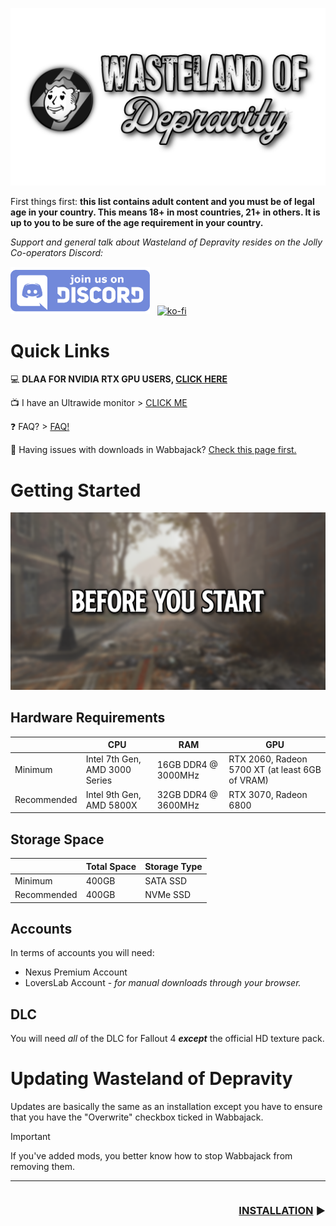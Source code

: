 ![WoD Banner](../img/WoDBanner.png)

First things first: **this list contains adult content and you must be of legal age in your country. This means 18+ in most countries, 21+ in others. It is up to you to be sure of the age requirement in your country.**

*Support and general talk about Wasteland of Depravity resides on the Jolly Co-operators Discord:*


[![DiscordButton](img/DiscordButton.png)](https://discord.gg/jolly-coop) &nbsp; [![ko-fi](https://ko-fi.com/img/githubbutton_sm.svg)](https://ko-fi.com/Z8Z7CKSPJ)


# Quick Links
:computer:  **DLAA FOR NVIDIA RTX GPU USERS, [CLICK HERE](DLAA.md)**

:tv:  I have an Ultrawide monitor > [CLICK ME](Ultrawide.md)

:question: FAQ? > [FAQ!](FAQ.md)
  
:file_folder: Having issues with downloads in Wabbajack? [Check this page first.](https://github.com/iAmMe27/WoD/wiki)

# Getting Started

![Getting Started](img/headers/BeforeYouStart.png)


## Hardware Requirements

|             | CPU                             | RAM                 | GPU                                             |
|-------------|---------------------------------|---------------------|-------------------------------------------------|
| Minimum     | Intel 7th Gen,  AMD 3000 Series | 16GB DDR4 @ 3000MHz | RTX 2060, Radeon 5700 XT (at least 6GB of VRAM) |
| Recommended | Intel 9th Gen, AMD 5800X        | 32GB DDR4 @ 3600MHz | RTX 3070, Radeon 6800                           |

## Storage Space

|             | Total Space   | Storage Type        |
|-------------|---------------|---------------------|
| Minimum     | 400GB         | SATA SSD            |
| Recommended | 400GB         | NVMe SSD            |

## Accounts
In terms of accounts you will need:
  * Nexus Premium Account
  * LoversLab Account - *for manual downloads through your browser.*

## DLC
You will need *all* of the DLC for Fallout 4 ***except*** the official HD texture pack.

# Updating Wasteland of Depravity
Updates are basically the same as an installation except you have to ensure that you have the "Overwrite" checkbox ticked in Wabbajack.

> [!IMPORTANT]
> If you've added mods, you better know how to stop Wabbajack from removing them.

---

<span style="float:right">

### [INSTALLATION](Installation.md) :arrow_forward:

</span>